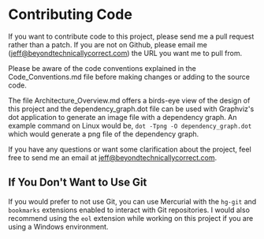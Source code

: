 # Contributing Code #

If you want to contribute code to this project, please send me a pull request
rather than a patch. If you are not on Github, please email me
(jeff@beyondtechnicallycorrect.com) the URL you want me to pull from.

Please be aware of the code conventions explained in the Code_Conventions.md
file before making changes or adding to the source code.

The file Architecture_Overview.md offers a birds-eye view of the design of this
project and the dependency_graph.dot file can be used with Graphviz's dot
application to generate an image file with a dependency graph. An example
command on Linux would be, `dot -Tpng -O dependency_graph.dot` which would
generate a png file of the dependency graph.

If you have any questions or want some clarification about the project, feel
free to send me an email at jeff@beyondtechnicallycorrect.com.

## If You Don't Want to Use Git ##

If you would prefer to not use Git, you can use Mercurial with the `hg-git` and `bookmarks` extensions enabled to interact with Git repositories. I would also
recommend using the `eol` extension while working on this project if you are
using a Windows environment.
